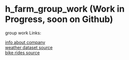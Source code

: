 # h_farm_group_work (Work in Progress, soon on Github)
group work
Links:

[info about company](https://www.capitalbikeshare.com/) <br>
[weather dataset source](https://www.visualcrossing.com/weather/weather-data-services#/login) <br>
[bike rides source](https://s3.amazonaws.com/capitalbikeshare-data/index.html) <br>
